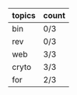 | topics | count |
| ------------- | ------------- |
| bin  | 0/3  |
| rev  | 0/3  |
| web  | 3/3  |
| cryto  | 3/3  |
| for  | 2/3  |
